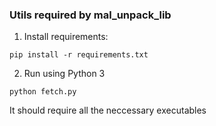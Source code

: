 ###  Utils required by mal_unpack_lib

1. Install requirements:
```console
pip install -r requirements.txt
```

2. Run using Python 3
```console
python fetch.py
```

It should require all the neccessary executables
